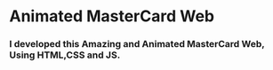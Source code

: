 <h1>Animated MasterCard Web</h1>
<h3>I developed this Amazing and Animated MasterCard Web, Using HTML,CSS and JS.</h3>
